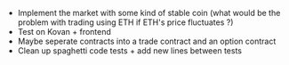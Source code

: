-   Implement the market with some kind of stable coin (what would be the problem with trading using ETH if ETH's price fluctuates ?)
-   Test on Kovan + frontend
-   Maybe seperate contracts into a trade contract and an option contract
-   Clean up spaghetti code tests + add new lines between tests
